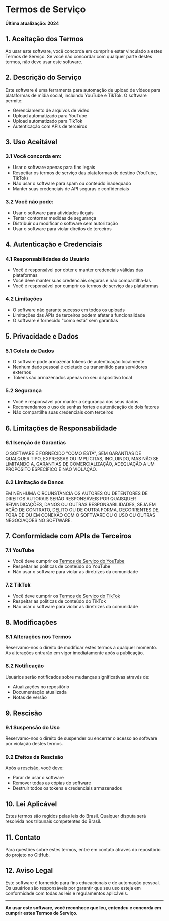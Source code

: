 # Termos de Serviço

**Última atualização: 2024**

## 1. Aceitação dos Termos

Ao usar este software, você concorda em cumprir e estar vinculado a estes Termos de Serviço. Se você não concordar com qualquer parte destes termos, não deve usar este software.

## 2. Descrição do Serviço

Este software é uma ferramenta para automação de upload de vídeos para plataformas de mídia social, incluindo YouTube e TikTok. O software permite:

- Gerenciamento de arquivos de vídeo
- Upload automatizado para YouTube
- Upload automatizado para TikTok
- Autenticação com APIs de terceiros

## 3. Uso Aceitável

### 3.1 Você concorda em:
- Usar o software apenas para fins legais
- Respeitar os termos de serviço das plataformas de destino (YouTube, TikTok)
- Não usar o software para spam ou conteúdo inadequado
- Manter suas credenciais de API seguras e confidenciais

### 3.2 Você não pode:
- Usar o software para atividades ilegais
- Tentar contornar medidas de segurança
- Distribuir ou modificar o software sem autorização
- Usar o software para violar direitos de terceiros

## 4. Autenticação e Credenciais

### 4.1 Responsabilidades do Usuário
- Você é responsável por obter e manter credenciais válidas das plataformas
- Você deve manter suas credenciais seguras e não compartilhá-las
- Você é responsável por cumprir os termos de serviço das plataformas

### 4.2 Limitações
- O software não garante sucesso em todos os uploads
- Limitações das APIs de terceiros podem afetar a funcionalidade
- O software é fornecido "como está" sem garantias

## 5. Privacidade e Dados

### 5.1 Coleta de Dados
- O software pode armazenar tokens de autenticação localmente
- Nenhum dado pessoal é coletado ou transmitido para servidores externos
- Tokens são armazenados apenas no seu dispositivo local

### 5.2 Segurança
- Você é responsável por manter a segurança dos seus dados
- Recomendamos o uso de senhas fortes e autenticação de dois fatores
- Não compartilhe suas credenciais com terceiros

## 6. Limitações de Responsabilidade

### 6.1 Isenção de Garantias
O SOFTWARE É FORNECIDO "COMO ESTÁ", SEM GARANTIAS DE QUALQUER TIPO, EXPRESSAS OU IMPLÍCITAS, INCLUINDO, MAS NÃO SE LIMITANDO A, GARANTIAS DE COMERCIALIZAÇÃO, ADEQUAÇÃO A UM PROPÓSITO ESPECÍFICO E NÃO VIOLAÇÃO.

### 6.2 Limitação de Danos
EM NENHUMA CIRCUNSTÂNCIA OS AUTORES OU DETENTORES DE DIREITOS AUTORAIS SERÃO RESPONSÁVEIS POR QUAISQUER REIVINDICAÇÕES, DANOS OU OUTRAS RESPONSABILIDADES, SEJA EM AÇÃO DE CONTRATO, DELITO OU DE OUTRA FORMA, DECORRENTES DE, FORA DE OU EM CONEXÃO COM O SOFTWARE OU O USO OU OUTRAS NEGOCIAÇÕES NO SOFTWARE.

## 7. Conformidade com APIs de Terceiros

### 7.1 YouTube
- Você deve cumprir os [Termos de Serviço do YouTube](https://www.youtube.com/static?template=terms)
- Respeitar as políticas de conteúdo do YouTube
- Não usar o software para violar as diretrizes da comunidade

### 7.2 TikTok
- Você deve cumprir os [Termos de Serviço do TikTok](https://www.tiktok.com/legal/terms-of-service)
- Respeitar as políticas de conteúdo do TikTok
- Não usar o software para violar as diretrizes da comunidade

## 8. Modificações

### 8.1 Alterações nos Termos
Reservamo-nos o direito de modificar estes termos a qualquer momento. As alterações entrarão em vigor imediatamente após a publicação.

### 8.2 Notificação
Usuários serão notificados sobre mudanças significativas através de:
- Atualizações no repositório
- Documentação atualizada
- Notas de versão

## 9. Rescisão

### 9.1 Suspensão do Uso
Reservamo-nos o direito de suspender ou encerrar o acesso ao software por violação destes termos.

### 9.2 Efeitos da Rescisão
Após a rescisão, você deve:
- Parar de usar o software
- Remover todas as cópias do software
- Destruir todos os tokens e credenciais armazenados

## 10. Lei Aplicável

Estes termos são regidos pelas leis do Brasil. Qualquer disputa será resolvida nos tribunais competentes do Brasil.

## 11. Contato

Para questões sobre estes termos, entre em contato através do repositório do projeto no GitHub.

## 12. Aviso Legal

Este software é fornecido para fins educacionais e de automação pessoal. Os usuários são responsáveis por garantir que seu uso esteja em conformidade com todas as leis e regulamentos aplicáveis.

---

**Ao usar este software, você reconhece que leu, entendeu e concorda em cumprir estes Termos de Serviço.**
